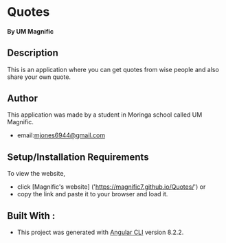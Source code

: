 # Quotes

#### By **UM Magnific**

## Description
This is an application where you can get quotes from wise people and also share your own quote.






## Author
This application was made by a student in Moringa school called UM Magnific.
* email:mjones6944@gmail.com

## Setup/Installation Requirements

To view the website, 
* click [Magnific's website]
('https://magnific7.github.io/Quotes/') or 
* copy the link and paste it to your browser and load it.  

## Built With :

* This project was generated with [Angular CLI](https://github.com/angular/angular-cli) version 8.2.2.

